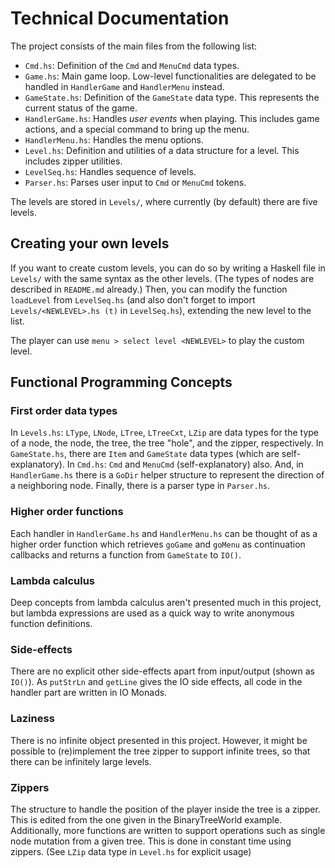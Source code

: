 # Technical Documentation

The project consists of the main files from the following list:

- `Cmd.hs`: Definition of the `Cmd` and `MenuCmd` data types.
- `Game.hs`: Main game loop. Low-level functionalities are delegated to be handled in `HandlerGame` and `HandlerMenu` instead.
- `GameState.hs`: Definition of the `GameState` data type. This represents the current status of the game.
- `HandlerGame.hs`: Handles _user events_ when playing. This includes game actions, and a special command to bring up the menu.
- `HandlerMenu.hs`: Handles the menu options.
- `Level.hs`: Definition and utilities of a data structure for a level. This includes zipper utilities.
- `LevelSeq.hs`: Handles sequence of levels.
- `Parser.hs`: Parses user input to `Cmd` or `MenuCmd` tokens.

The levels are stored in `Levels/`, where currently (by default) there are five levels.

## Creating your own levels

If you want to create custom levels, you can do so by writing a Haskell file in `Levels/` with the same syntax as the other levels. (The types of nodes are described in `README.md` already.) Then, you can modify the function `loadLevel` from `LevelSeq.hs` (and also don't forget to import `Levels/<NEWLEVEL>.hs (t)` in `LevelSeq.hs`), extending the new level to the list.

The player can use `menu > select level <NEWLEVEL>` to play the custom level.

## Functional Programming Concepts

### First order data types

In `Levels.hs`: `LType`, `LNode`, `LTree`, `LTreeCxt`, `LZip` are data types for the type of a node, the node, the tree, the tree "hole", and the zipper, respectively. In `GameState.hs`, there are `Item` and `GameState` data types (which are self-explanatory). In `Cmd.hs`: `Cmd` and `MenuCmd` (self-explanatory) also. And, in `HandlerGame.hs` there is a `GoDir` helper structure to represent the direction of a neighboring node. Finally, there is a parser type in `Parser.hs`.

### Higher order functions

Each handler in `HandlerGame.hs` and `HandlerMenu.hs` can be thought of as a higher order function which retrieves `goGame` and `goMenu` as continuation callbacks and returns a function from `GameState` to `IO()`.

### Lambda calculus

Deep concepts from lambda calculus aren't presented much in this project, but lambda expressions are used as a quick way to write anonymous function definitions.

### Side-effects

There are no explicit other side-effects apart from input/output (shown as `IO()`). As `putStrLn` and `getLine` gives the IO side effects, all code in the handler part are written in IO Monads.

### Laziness

There is no infinite object presented in this project. However, it might be possible to (re)implement the tree zipper to support infinite trees, so that there can be infinitely large levels.

### Zippers

The structure to handle the position of the player inside the tree is a zipper. This is edited from the one given in the BinaryTreeWorld example. Additionally, more functions are written to support operations such as single node mutation from a given tree. This is done in constant time using zippers. (See `LZip` data type in `Level.hs` for explicit usage)
